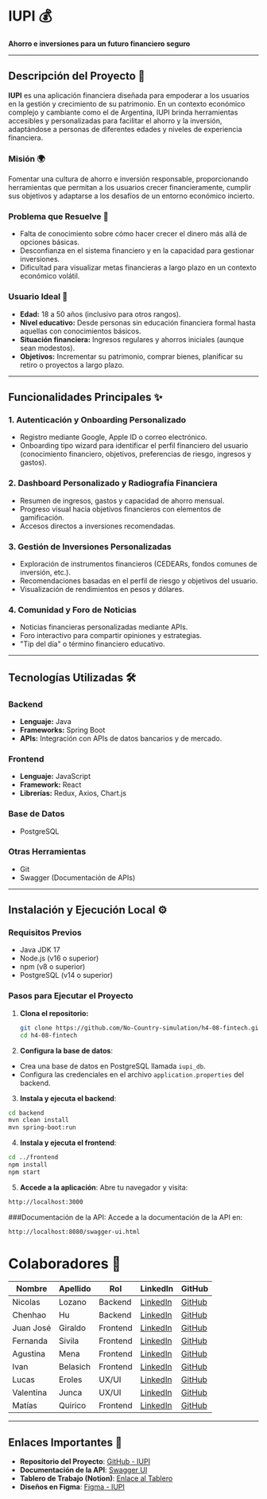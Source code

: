 # **IUPI** 💰  
**Ahorro e inversiones para un futuro financiero seguro**  

---

## **Descripción del Proyecto** 🚀  
**IUPI** es una aplicación financiera diseñada para empoderar a los usuarios en la gestión y crecimiento de su patrimonio. En un contexto económico complejo y cambiante como el de Argentina, IUPI brinda herramientas accesibles y personalizadas para facilitar el ahorro y la inversión, adaptándose a personas de diferentes edades y niveles de experiencia financiera.  

### **Misión** 🌍  
Fomentar una cultura de ahorro e inversión responsable, proporcionando herramientas que permitan a los usuarios crecer financieramente, cumplir sus objetivos y adaptarse a los desafíos de un entorno económico incierto.  

### **Problema que Resuelve** 🎯  
- Falta de conocimiento sobre cómo hacer crecer el dinero más allá de opciones básicas.  
- Desconfianza en el sistema financiero y en la capacidad para gestionar inversiones.  
- Dificultad para visualizar metas financieras a largo plazo en un contexto económico volátil.  

### **Usuario Ideal** 👤  
- **Edad:** 18 a 50 años (inclusivo para otros rangos).  
- **Nivel educativo:** Desde personas sin educación financiera formal hasta aquellas con conocimientos básicos.  
- **Situación financiera:** Ingresos regulares y ahorros iniciales (aunque sean modestos).  
- **Objetivos:** Incrementar su patrimonio, comprar bienes, planificar su retiro o proyectos a largo plazo.  

---

## **Funcionalidades Principales** ✨  

### 1. **Autenticación y Onboarding Personalizado**  
- Registro mediante Google, Apple ID o correo electrónico.  
- Onboarding tipo wizard para identificar el perfil financiero del usuario (conocimiento financiero, objetivos, preferencias de riesgo, ingresos y gastos).  

### 2. **Dashboard Personalizado y Radiografía Financiera**  
- Resumen de ingresos, gastos y capacidad de ahorro mensual.  
- Progreso visual hacia objetivos financieros con elementos de gamificación.  
- Accesos directos a inversiones recomendadas.  

### 3. **Gestión de Inversiones Personalizadas**  
- Exploración de instrumentos financieros (CEDEARs, fondos comunes de inversión, etc.).  
- Recomendaciones basadas en el perfil de riesgo y objetivos del usuario.  
- Visualización de rendimientos en pesos y dólares.  

### 4. **Comunidad y Foro de Noticias**  
- Noticias financieras personalizadas mediante APIs.  
- Foro interactivo para compartir opiniones y estrategias.  
- "Tip del día" o término financiero educativo.  

---

## **Tecnologías Utilizadas** 🛠️  

### **Backend**  
- **Lenguaje:** Java  
- **Frameworks:** Spring Boot
- **APIs:** Integración con APIs de datos bancarios y de mercado.  

### **Frontend**  
- **Lenguaje:** JavaScript  
- **Framework:** React  
- **Librerías:** Redux, Axios, Chart.js

### **Base de Datos**  
- PostgreSQL    

### **Otras Herramientas**  
- Git  
- Swagger (Documentación de APIs)

---

## **Instalación y Ejecución Local** ⚙️  

### Requisitos Previos  
- Java JDK 17  
- Node.js (v16 o superior)  
- npm (v8 o superior)  
- PostgreSQL (v14 o superior)   

### Pasos para Ejecutar el Proyecto  

1. **Clona el repositorio:**  
   ```bash
   git clone https://github.com/No-Country-simulation/h4-08-fintech.git
   cd h4-08-fintech
   ```
2. **Configura la base de datos**:  
- Crea una base de datos en PostgreSQL llamada `iupi_db`.  
- Configura las credenciales en el archivo `application.properties` del backend.  

3. **Instala y ejecuta el backend**:  
  ```bash
  cd backend
  mvn clean install
  mvn spring-boot:run
  ```
4. **Instala y ejecuta el frontend**:
  ```bash
  cd ../frontend
  npm install
  npm start
  ```
5. **Accede a la aplicación**:
  Abre tu navegador y visita:
  ```bash
  http://localhost:3000
  ```
###Documentación de la API:
  Accede a la documentación de la API en:
  ```bash
  http://localhost:8080/swagger-ui.html
  ```

# Colaboradores 👥

| Nombre      | Apellido   | Rol         | LinkedIn  | GitHub   |
|-------------|------------|-------------|-----------|----------|
| Nicolas     | Lozano     | Backend     | [LinkedIn](#) | [GitHub](#) |
| Chenhao     | Hu         | Backend     | [LinkedIn](#) | [GitHub](#) |
| Juan José   | Giraldo    | Frontend    | [LinkedIn](#) | [GitHub](#) |
| Fernanda    | Sivila     | Frontend    | [LinkedIn](https://www.linkedin.com/in/fernanda-sivila/) | [GitHub](https://github.com/fernandasivila) |
| Agustina    | Mena       | Frontend    | [LinkedIn](https://www.linkedin.com/in/agustina-mena-169298204/) | [GitHub](https://github.com/Agusme) |
| Ivan        | Belasich   | Frontend    | [LinkedIn](#) | [GitHub](#) |
| Lucas       | Eroles     | UX/UI       | [LinkedIn](#) | [GitHub](#) |
| Valentina   | Junca      | UX/UI       | [LinkedIn](https://www.linkedin.com/in/valentinajunca/) | [GitHub](https://github.com/valentinajunca) |
| Matías      | Quirico    | Frontend    | [LinkedIn](#) | [GitHub](#) |

---

## Enlaces Importantes 🔗

- **Repositorio del Proyecto**: [GitHub - IUPI](#)
- **Documentación de la API**: [Swagger UI](#)
- **Tablero de Trabajo (Notion)**: [Enlace al Tablero](#)
- **Diseños en Figma**: [Figma - IUPI](#)
